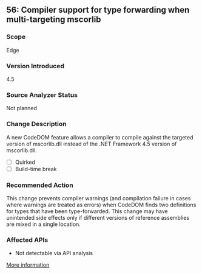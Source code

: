 ## 56: Compiler support for type forwarding when multi-targeting mscorlib

### Scope
Edge

### Version Introduced
4.5

### Source Analyzer Status
Not planned

### Change Description
A new CodeDOM feature allows a compiler to compile against the targeted version of mscorlib.dll instead of the .NET Framework 4.5 version of mscorlib.dll. 

- [ ] Quirked
- [ ] Build-time break

### Recommended Action
This change prevents compiler warnings (and compilation failure in cases where warnings are treated as errors) when CodeDOM finds two definitions for types that have been type-forwarded. This change may have unintended side effects only if different versions of reference assemblies are mixed in a single location.

### Affected APIs
* Not detectable via API analysis

[More information](https://msdn.microsoft.com/en-us/library/hh367887(v=vs.110).aspx#core)
